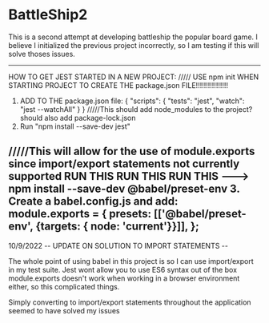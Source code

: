 # BattleShip2
This is a second attempt at developing battleship the popular board game. I believe I initialized the previous project incorrectly, so I am testing if this will solve thoses issues.

-------------------------------------------------------------------------
HOW TO GET JEST STARTED IN A NEW PROJECT:
/////
USE npm init WHEN STARTING PROJECT TO CREATE THE 
package.json FILE!!!!!!!!!!!!!!!!
1. ADD TO THE package.json file:
            {
               "scripts": {
                    "tests": "jest",
                    "watch": "jest --watchAll"
                }
            }
/////This should add node_modules to the project? should also add package-lock.json
2. Run "npm install --save-dev jest"

/////This will allow for the use of module.exports since import/export statements not currently supported
 RUN THIS RUN THIS RUN THIS --->      npm install --save-dev @babel/preset-env
3. Create a babel.config.js and add: 
        module.exports = {
            presets: [['@babel/preset-env', {targets: { node: 'current'}}]],
        };
---------------------------------------------------------------------------------

10/9/2022 -- UPDATE ON SOLUTION TO IMPORT STATEMENTS --

The whole point of using babel in this project is so I can use import/export in my test suite.
Jest wont allow you to use ES6 syntax out of the box 
module.exports doesn't work when working in a browser environment either, so this complicated things.

Simply converting to import/export statements throughout the application seemed to have solved my issues


